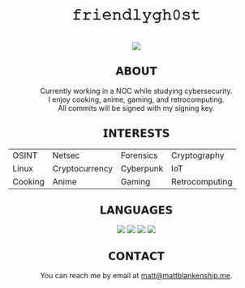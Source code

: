 <div align="center">
  <h1>𝚏𝚛𝚒𝚎𝚗𝚍𝚕𝚢𝚐𝚑𝟶𝚜𝚝</h1>
  <br>
  <img src="https://avatars.githubusercontent.com/u/15875592?v=4">
  <h2>𝗔𝗕𝗢𝗨𝗧</h2>
  Currently working in a NOC while studying cybersecurity.
  <br>
  I enjoy cooking, anime, gaming, and retrocomputing.
  <br>
    All commits will be signed with my signing key.
  <br>
  <h2>𝗜𝗡𝗧𝗘𝗥𝗘𝗦𝗧𝗦</h2>
  <table>
    <tr>
      <td>OSINT</td>
      <td>Netsec</td>
      <td>Forensics</td>
      <td>Cryptography</td>
    </tr>
    <tr>
      <td>Linux</td>
      <td>Cryptocurrency</td>
      <td>Cyberpunk</td>
      <td>IoT</td>
    </tr>
    <tr>
      <td>Cooking</td>
      <td>Anime</td>
      <td>Gaming</td>
      <td>Retrocomputing</td>
    </tr>
  </table>
  <h2>𝗟𝗔𝗡𝗚𝗨𝗔𝗚𝗘𝗦</h2>
  <img src="https://img.shields.io/badge/-HTML5-E34F26?logo=HTML5&logoColor=white&style=for-the-badge">
  <img src="https://img.shields.io/badge/-CSS3-1572B6?logo=CSS3&logoColor=white&style=for-the-badge">
  <img src="https://img.shields.io/badge/-Javacript-F7DF1E?logo=Javascript&logoColor=white&style=for-the-badge">
  <img src="https://img.shields.io/badge/-Python-3776AB?logo=Python&logoColor=white&style=for-the-badge">
  <br>
  <h2>𝗖𝗢𝗡𝗧𝗔𝗖𝗧</h2>
  You can reach me by email at <a href="mailto:matt@mattblankenship.me">matt@mattblankenship.me</a>.
</div>
